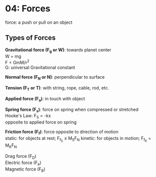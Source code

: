 # 04: Forces

force: a push or pull on an object

## Types of Forces 

**Gravitational force (F<sub>g</sub> or W)**: towards planet center   
W = mg  
F = GmM/r<sup>2</sup>   
G: universal Gravitational constant

**Normal force (F<sub>N</sub> or N)**: perpendicular to surface   

**Tension (F<sub>T</sub> or T)**: with string, rope, cable, rod, etc.  

**Applied force (F<sub>a</sub>)**: in touch with object

**Spring force (F<sub>s</sub>)**: force on spring when compressed or stretched  
Hooke's Law: F<sub>S</sub> = -kx   
opposite to applied force on spring

**Friction force (F<sub>f</sub>)**: force opposite to direction of motion  
static: for objects at rest; F<sub>f<sub>S</sub></sub> &le; &Mu;<sub>S</sub>F<sub>N</sub>
kinetic: for objects in motion; F<sub>f<sub>K</sub></sub> = &Mu;<sub>K</sub>F<sub>N</sub>

Drag force (F<sub>D</sub>)  
Electric force (F<sub>e</sub>)  
Magnetic force (F<sub>B</sub>)  



